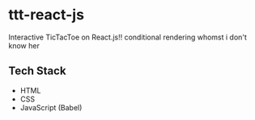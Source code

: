 # ttt-react-js
Interactive TicTacToe on React.js!! conditional rendering whomst i don't know her

## Tech Stack
- HTML
- CSS
- JavaScript (Babel)
